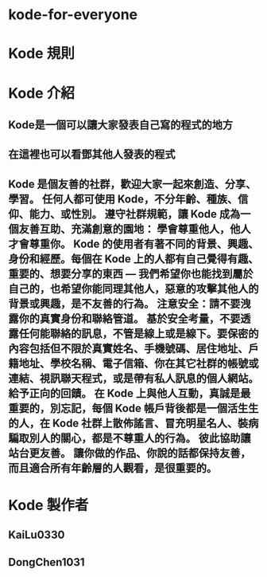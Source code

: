 # kode-for-everyone
<h1><b>Kode 規則</b></h1>


<h1><b>Kode 介紹</b></h1>
<h2>Kode是一個可以讓大家發表自己寫的程式的地方</h2>
<h2>在這裡也可以看鄧其他人發表的程式</h2>

<h2>
    Kode 是個友善的社群，歡迎大家一起來創造、分享、學習。 任何人都可使用 Kode，不分年齡、種族、信仰、能力、或性別。 遵守社群規範，讓 Kode 成為一個友善互助、充滿創意的園地：
    學會尊重他人，他人才會尊重你。 
</hr>
    Kode 的使用者有著不同的背景、興趣、身份和經歷。每個在 Kode 上的人都有自己覺得有趣、重要的、想要分享的東西 — 我們希望你也能找到屬於自己的，也希望你能同理其他人，惡意的攻擊其他人的背景或興趣，是不友善的行為。
    注意安全：請不要洩露你的真實身份和聯絡管道。
    基於安全考量，不要透露任何能聯絡的訊息，不管是線上或是線下。要保密的內容包括但不限於真實姓名、手機號碼、居住地址、戶籍地址、學校名稱、電子信箱、你在其它社群的帳號或連結、視訊聯天程式，或是帶有私人訊息的個人網站。
    給予正向的回饋。
</hr>
    在 Kode 上與他人互動，真誠是最重要的，別忘記，每個 Kode 帳戶背後都是一個活生生的人，在 Kode 社群上散佈謠言、冒充明星名人、裝病騙取別人的關心，都是不尊重人的行為。
    彼此協助讓站台更友善。
</hr>
    讓你做的作品、你說的話都保持友善，而且適合所有年齡層的人觀看，是很重要的。
</h2>


<h1><b>Kode 製作者</b></h1>
<h2>KaiLu0330</h2>
<h2>DongChen1031</h2>
